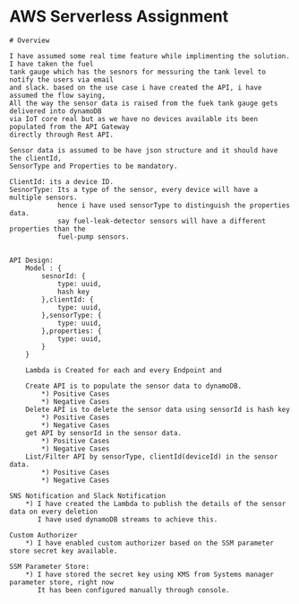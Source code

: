 # AWS Serverless Assignment

    # Overview

    I have assumed some real time feature while implimenting the solution. I have taken the fuel 
    tank gauge which has the sesnors for messuring the tank level to notify the users via email
    and slack. based on the use case i have created the API, i have assumed the flow saying,
    All the way the sensor data is raised from the fuek tank gauge gets delivered into dynamoDB
    via IoT core real but as we have no devices available its been populated from the API Gateway 
    directly through Rest API. 

    Sensor data is assumed to be have json structure and it should have the clientId, 
    SensorType and Properties to be mandatory.

    ClientId: its a device ID.
    SesnorType: Its a type of the sensor, every device will have a multiple sensors.
                hence i have used sensorType to distinguish the properties data.
                say fuel-leak-detector sensors will have a different properties than the 
                fuel-pump sensors.


    API Design:
        Model : {
            sesnorId: {
                type: uuid,
                hash key
            },clientId: {
                type: uuid,
            },sensorType: {
                type: uuid,
            },properties: {
                type: uuid,
            }
        }

        Lambda is Created for each and every Endpoint and 

        Create API is to populate the sensor data to dynamoDB.
            *) Positive Cases
            *) Negative Cases
        Delete API is to delete the sensor data using sensorId is hash key
            *) Positive Cases
            *) Negative Cases
        get API by sensorId in the sensor data.
            *) Positive Cases
            *) Negative Cases
        List/Filter API by sensorType, clientId(deviceId) in the sensor data.
            *) Positive Cases
            *) Negative Cases

    SNS Notification and Slack Notification
        *) I have created the Lambda to publish the details of the sensor data on every deletion
           I have used dynamoDB streams to achieve this.
    
    Custom Authorizer
        *) I have enabled custom authorizer based on the SSM parameter store secret key available.
    
    SSM Parameter Store:
        *) I have stored the secret key using KMS from Systems manager parameter store, right now
           It has been configured manually through console.
